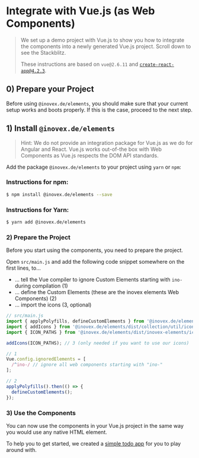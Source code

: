 # Integrate with Vue.js (as Web Components)

> We set up a demo project with Vue.js to show you how to integrate the components into a newly generated Vue.js
> project. Scroll down to see the Stackblitz.
>
> These instructions are based on `vue@2.6.11` and [`create-react-app@4.2.3`](https://cli.vuejs.org/).

## 0) Prepare your Project

Before using `@inovex.de/elements`, you should make sure that your current setup works and boots properly.
If this is the case, proceed to the next step.

## 1) Install `@inovex.de/elements`

> Hint: We do not provide an integration package for Vue.js as we do for Angular and React.
> Vue.js works out-of-the box with Web Components as Vue.js respects the DOM API standards.

Add the package `@inovex.de/elements` to your project using `yarn` or `npm`:

### Instructions for npm:

```sh
$ npm install @inovex.de/elements --save
```

### Instructions for Yarn:

```sh
$ yarn add @inovex.de/elements
```

### 2) Prepare the Project

Before you start using the components, you need to prepare the project.

Open `src/main.js` and add the following code snippet somewhere on the first lines, to...

- ... tell the Vue compiler to ignore Custom Elements starting with `ino-` during compilation (1)
- ... define the Custom Elements (these are the inovex elements Web Components) (2)
- ... import the icons (3, optional)

```js
// src/main.js
import { applyPolyfills, defineCustomElements } from '@inovex.de/elements/dist/loader';
import { addIcons } from '@inovex.de/elements/dist/collection/util/icons';
import { ICON_PATHS } from '@inovex.de/elements/dist/inovex-elements/icon-assets/SVG/index.esm.js';

addIcons(ICON_PATHS); // 3 (only needed if you want to use our icons)

// 1
Vue.config.ignoredElements = [
  /^ino-/ // ignore all web components starting with "ino-"
];

// 2
applyPolyfills().then(() => {
  defineCustomElements();
});
```

### 3) Use the Components

You can now use the components in your Vue.js project in the same way you would use any native HTML element.

To help you to get started, we created a [simple todo app](https://codesandbox.io/s/github/inovex/elements-example-vue) for you to play around with.